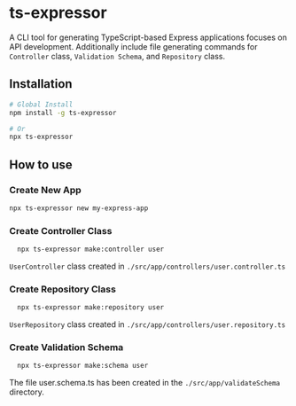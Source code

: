 # ts-expressor

A CLI tool for generating TypeScript-based Express applications focuses on API development. Additionally include file generating commands for `Controller` class, `Validation Schema`, and `Repository` class.

## Installation

```bash
# Global Install
npm install -g ts-expressor

# Or
npx ts-expressor
```

## How to use

### Create New App

```bash
npx ts-expressor new my-express-app
```

### Create Controller Class

```bash
  npx ts-expressor make:controller user
```

`UserController` class created in `./src/app/controllers/user.controller.ts`

### Create Repository Class

```bash
  npx ts-expressor make:repository user
```

`UserRepository` class created in `./src/app/controllers/user.repository.ts`

### Create Validation Schema

```bash
  npx ts-expressor make:schema user
```

The file user.schema.ts has been created in the `./src/app/validateSchema` directory.
